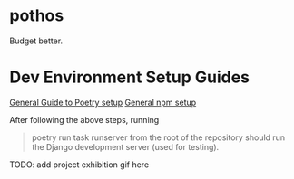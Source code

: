 # pothos
Budget better.

# Dev Environment Setup Guides
[General Guide to Poetry setup](https://gist.github.com/anand2312/910addd1b21c6f395afa2aa10fa387f7)
[General npm setup](https://gist.github.com/Windsmith/e98f7fb31590f8da041342fd40df0f86)

After following the above steps, running
> poetry run task runserver
from the root of the repository should run the Django development server (used for testing).

TODO: add project exhibition gif here
